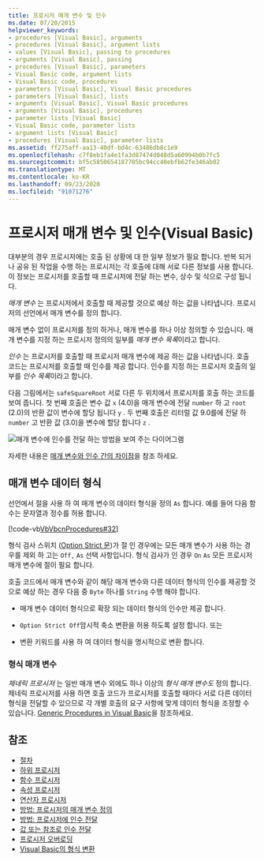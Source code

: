 ```yaml
---
title: 프로시저 매개 변수 및 인수
ms.date: 07/20/2015
helpviewer_keywords:
- procedures [Visual Basic], arguments
- procedures [Visual Basic], argument lists
- values [Visual Basic], passing to procedures
- arguments [Visual Basic], passing
- procedures [Visual Basic], parameters
- Visual Basic code, argument lists
- Visual Basic code, procedures
- parameters [Visual Basic], Visual Basic procedures
- parameters [Visual Basic], lists
- arguments [Visual Basic], Visual Basic procedures
- arguments [Visual Basic], procedures
- parameter lists [Visual Basic]
- Visual Basic code, parameter lists
- argument lists [Visual Basic]
- procedures [Visual Basic], parameter lists
ms.assetid: ff275aff-aa13-40df-bd4c-63486db8c1e9
ms.openlocfilehash: c7f8eb1fa4e1fa3d87474d048d5a60994b0b7fc5
ms.sourcegitcommit: bf5c5850654187705bc94cc40ebfb62fe346ab02
ms.translationtype: MT
ms.contentlocale: ko-KR
ms.lasthandoff: 09/23/2020
ms.locfileid: "91071276"
---
```

# <a name="procedure-parameters-and-arguments-visual-basic"></a>프로시저 매개 변수 및 인수(Visual Basic)

대부분의 경우 프로시저에는 호출 된 상황에 대 한 일부 정보가 필요 합니다. 반복 되거나 공유 된 작업을 수행 하는 프로시저는 각 호출에 대해 서로 다른 정보를 사용 합니다. 이 정보는 프로시저를 호출할 때 프로시저에 전달 하는 변수, 상수 및 식으로 구성 됩니다.  
  
 *매개 변수* 는 프로시저에서 호출할 때 제공할 것으로 예상 하는 값을 나타냅니다. 프로시저의 선언에서 매개 변수를 정의 합니다.  
  
 매개 변수 없이 프로시저를 정의 하거나, 매개 변수를 하나 이상 정의할 수 있습니다. 매개 변수를 지정 하는 프로시저 정의의 일부를 *매개 변수 목록*이라고 합니다.  
  
 *인수* 는 프로시저를 호출할 때 프로시저 매개 변수에 제공 하는 값을 나타냅니다. 호출 코드는 프로시저를 호출할 때 인수를 제공 합니다. 인수를 지정 하는 프로시저 호출의 일부를 *인수 목록*이라고 합니다.  
  
 다음 그림에서는 `safeSquareRoot` 서로 다른 두 위치에서 프로시저를 호출 하는 코드를 보여 줍니다. 첫 번째 호출은 변수 값 `x` (4.0)을 매개 변수에 전달 `number` 하 고 `root` (2.0)의 반환 값이 변수에 할당 됩니다 `y` . 두 번째 호출은 리터럴 값 9.0를에 전달 하 `number` 고 반환 값 (3.0)을 변수에 할당 합니다 `z` .  
  
 ![매개 변수에 인수를 전달 하는 방법을 보여 주는 다이어그램](./media/procedure-parameters-and-arguments/pass-argument-parameter.gif)  
  
 자세한 내용은 [매개 변수와 인수 간의 차이점](./differences-between-parameters-and-arguments.md)을 참조 하세요.  
  
## <a name="parameter-data-type"></a>매개 변수 데이터 형식  

 선언에서 절을 사용 하 여 매개 변수의 데이터 형식을 정의 `As` 합니다. 예를 들어 다음 함수는 문자열과 정수를 허용 합니다.  
  
 [!code-vb[VbVbcnProcedures#32](~/samples/snippets/visualbasic/VS_Snippets_VBCSharp/VbVbcnProcedures/VB/Class1.vb#32)]  
  
 형식 검사 스위치 ([Option Strict 문](../../../language-reference/statements/option-strict-statement.md))가 절 인 경우에는 모든 매개 변수가 사용 하는 경우를 제외 하 고는 `Off,` `As` 선택 사항입니다. 형식 검사가 인 경우 `On` `As` 모든 프로시저 매개 변수에 절이 필요 합니다.  
  
 호출 코드에서 매개 변수와 같이 해당 매개 변수와 다른 데이터 형식의 인수를 제공할 것으로 예상 하는 경우 다음 중 `Byte` 하나를 `String` 수행 해야 합니다.  
  
- 매개 변수 데이터 형식으로 확장 되는 데이터 형식의 인수만 제공 합니다.  
  
- `Option Strict Off`암시적 축소 변환을 허용 하도록 설정 합니다. 또는  
  
- 변환 키워드를 사용 하 여 데이터 형식을 명시적으로 변환 합니다.  
  
### <a name="type-parameters"></a>형식 매개 변수  

 *제네릭 프로시저* 는 일반 매개 변수 외에도 하나 이상의 *형식 매개 변수도* 정의 합니다. 제네릭 프로시저를 사용 하면 호출 코드가 프로시저를 호출할 때마다 서로 다른 데이터 형식을 전달할 수 있으므로 각 개별 호출의 요구 사항에 맞게 데이터 형식을 조정할 수 있습니다. [Generic Procedures in Visual Basic](../data-types/generic-procedures.md)을 참조하세요.  
  
## <a name="see-also"></a>참조

- [절차](./index.md)
- [하위 프로시저](./sub-procedures.md)
- [함수 프로시저](./function-procedures.md)
- [속성 프로시저](./property-procedures.md)
- [연산자 프로시저](./operator-procedures.md)
- [방법: 프로시저의 매개 변수 정의](./how-to-define-a-parameter-for-a-procedure.md)
- [방법: 프로시저에 인수 전달](./how-to-pass-arguments-to-a-procedure.md)
- [값 또는 참조로 인수 전달](./passing-arguments-by-value-and-by-reference.md)
- [프로시저 오버로딩](./procedure-overloading.md)
- [Visual Basic의 형식 변환](../data-types/type-conversions.md)
